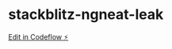 # stackblitz-ngneat-leak

[Edit in Codeflow ⚡️](https://stackblitz.com/~/github.com/PhillipNinan/stackblitz-ngneat-leak)